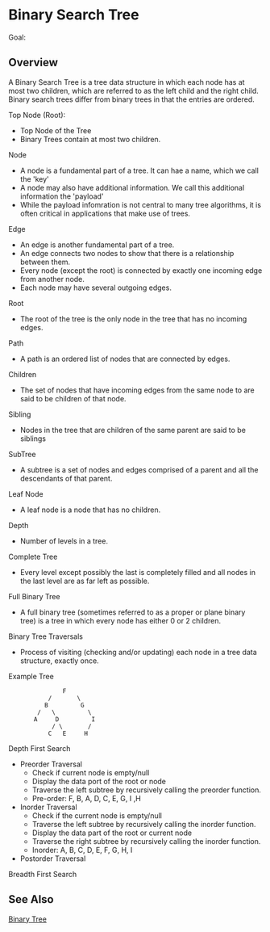 # Binary Search Tree

Goal: 

## Overview

A Binary Search Tree is a tree data structure in which each node has at most two children, which are referred to as the left child and the right child. Binary search trees differ from binary trees in that the entries are ordered.

Top Node (Root):
- Top Node of the Tree
- Binary Trees contain at most two children.

Node
- A node is a fundamental part of a tree. It can hae a name, which we call the 'key'
- A node may also have additional information. We call this additional information the 'payload'
- While the payload infomration is not central to many tree algorithms, it is often critical in applications that make use of trees.

Edge
- An edge is another fundamental part of a tree.
- An edge connects two nodes to show that there is a relationship between them.
- Every node (except the root) is connected by exactly one incoming edge from another node.
- Each node may have several outgoing edges.

Root 
- The root of the tree is the only node in the tree that has no incoming edges.

Path 
- A path is an ordered list of nodes that are connected by edges.

Children 
- The set of nodes that have incoming edges from the same node to are said to be children of that node.

Sibling
- Nodes in the tree that are children of the same parent are said to be siblings

SubTree
- A subtree is a set of nodes and edges comprised of a parent and all the descendants of that parent.

Leaf Node
- A leaf node is a node that has no children.

Depth
- Number of levels in a tree.

Complete Tree
- Every level except possibly the last is completely filled and all nodes in the last level are as far left as possible.

Full Binary Tree
- A full binary tree (sometimes referred to as a proper or plane binary tree) is a tree in which every node has either 0 or 2 children.

Binary Tree Traversals 
- Process of visiting (checking and/or updating) each node in a tree data structure, exactly once.

Example Tree

```
               F
           /       \
          B         G
        /   \         \
       A     D         I
            / \       /
           C   E     H
```
Depth First Search
- Preorder Traversal
    - Check if current node is empty/null
    - Display the data port of the root or node
    - Traverse the left subtree by recursively calling the preorder function.
    - Pre-order: F, B, A, D, C, E, G, I ,H
- Inorder Traversal
    - Check if the current node is empty/null
    - Traverse the left subtree by recursively calling the inorder function.
    - Display the data part of the root or current node
    - Traverse the right subtree by recursively calling the inorder function.
    - Inorder: A, B, C, D, E, F, G, H, I
- Postorder Traversal

Breadth First Search


## See Also

[Binary Tree](https://en.wikipedia.org/wiki/Binary_tree)

